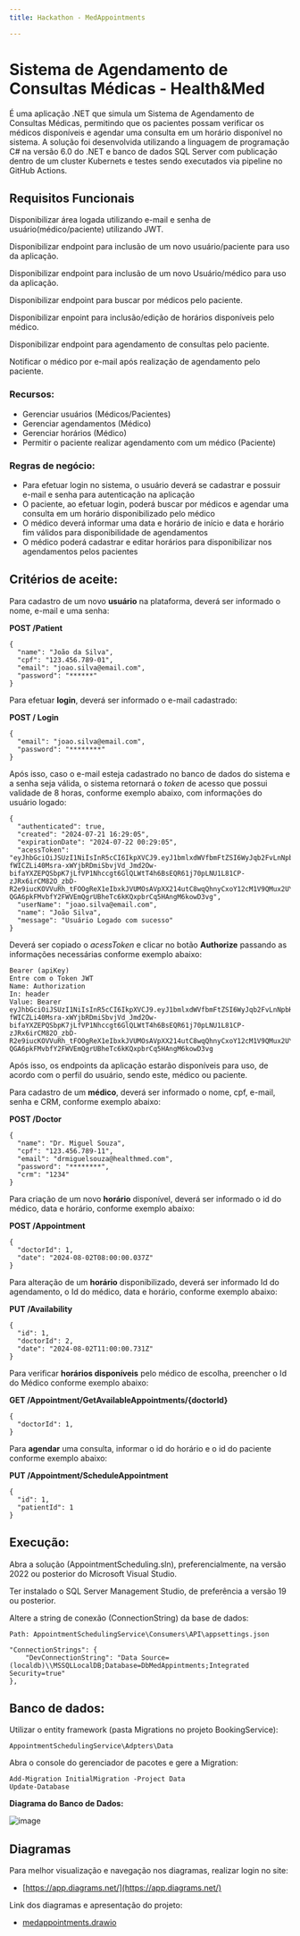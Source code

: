 ```yaml
---
title: Hackathon - MedAppointments

---
```


# Sistema de Agendamento de Consultas Médicas - Health&Med

É uma aplicação .NET que simula um Sistema de Agendamento de Consultas Médicas, permitindo que os pacientes possam verificar os médicos disponíveis e agendar uma consulta em um horário disponível no sistema. A solução foi desenvolvida utilizando a linguagem de programação C# na versão 6.0 do .NET e banco de dados SQL Server com publicação dentro de um cluster Kubernets e testes sendo executados via pipeline no GitHub Actions.

## Requisitos Funcionais
Disponibilizar área logada utilizando e-mail e senha de usuário(médico/paciente) utilizando JWT.

Disponibilizar endpoint para inclusão de um novo usuário/paciente para uso da aplicação.

Disponibilizar endpoint para inclusão de um novo Usuário/médico para uso da aplicação.

Disponibilizar endpoint para buscar por médicos pelo paciente.

Disponibilizar enpoint para inclusão/edição de horários disponíveis pelo médico.

Disponibilizar endpoint para agendamento de consultas pelo paciente.

Notificar o médico por e-mail após realização de agendamento pelo paciente.

### Recursos:
* Gerenciar usuários (Médicos/Pacientes)
* Gerenciar agendamentos (Médico)
* Gerenciar horários (Médico)
* Permitir o paciente realizar agendamento com um médico (Paciente)

### Regras de negócio:
* Para efetuar login no sistema, o usuário deverá se cadastrar e possuir e-mail e senha para autenticação na aplicação
* O paciente, ao efetuar login, poderá buscar por médicos e agendar uma consulta em um horário disponibilizado pelo médico
* O médico deverá informar uma data e horário de início e data e horário fim válidos para disponibilidade de agendamentos
* O médico poderá cadastrar e editar horários para disponibilizar nos agendamentos pelos pacientes

## Critérios de aceite:

Para cadastro de um novo **usuário** na plataforma, deverá ser informado o nome, e-mail e uma senha:

**POST /Patient**
```
{
  "name": "João da Silva",
  "cpf": "123.456.789-01",
  "email": "joao.silva@email.com",
  "password": "******"
}

```

Para efetuar **login**, deverá ser informado o e-mail cadastrado:

**POST / Login**

```
{
  "email": "joao.silva@email.com",
  "password": "********"
}
```

Após isso, caso o e-mail esteja cadastrado no banco de dados do sistema e a senha seja válida, o sistema retornará o *token* de acesso que possui validade de 8 horas, conforme exemplo abaixo, com informações do usuário logado:

````
{
  "authenticated": true,
  "created": "2024-07-21 16:29:05",
  "expirationDate": "2024-07-22 00:29:05",
  "acessToken": "eyJhbGciOiJSUzI1NiIsInR5cCI6IkpXVCJ9.eyJ1bmlxdWVfbmFtZSI6WyJqb2FvLnNpbHZhQGVtYWlsLmNvbSIsImpvYW8uc2lsdmFAZW1haWwuY29tIl0sImp0aSI6ImM5Njg1MWNhLTVmNzUtNDk0YS05ZTlhLWI5NWNhMmUwOTJlZSIsIm5iZiI6MTcyMTU5MDE0NSwiZXhwIjoxNzIxNjE4OTQ1LCJpYXQiOjE3MjE1OTAxNDUsImlzcyI6IkV4ZW1wbG9Jc3N1ZXIiLCJhdWQiOiJFeGVtcGxvQXVkaWVuY2UifQ.cwQz5878YWdfZfSxEIJnEsvHxD__TX0HbWyWSepqBQDvG9fdTc54-fWICZLi40Msra-xWYjbRDmiSbvjVd_Jmd2Ow-bifaYXZEPQSbpK7jLfVP1Nhccgt6GlQLWtT4h6BsEQR61j70pLNU1L81CP-zJRx6irCM82O_zbD-R2e9iucKOVVuRh_tFOOgReX1eIbxkJVUMOsAVpXX214utC8wqQhnyCxoY12cM1V9QMux2UYj2B8imVo0NAOC7n50FW8BZ8urOEgugX45y8ER0i4biZTUW6qCwe0T-QGA6pkFMvbfY2FWVEmQgrUBheTc6kKQxpbrCq5HAngM6kowD3vg",
  "userName": "joao.silva@email.com",
  "name": "João Silva",
  "message": "Usuário Logado com sucesso"
}
````

Deverá ser copiado o *acessToken* e clicar no botão **Authorize** passando as informações necessárias conforme exemplo abaixo:

````
Bearer (apiKey)
Entre com o Token JWT
Name: Authorization
In: header
Value: Bearer eyJhbGciOiJSUzI1NiIsInR5cCI6IkpXVCJ9.eyJ1bmlxdWVfbmFtZSI6WyJqb2FvLnNpbHZhQGVtYWlsLmNvbSIsImpvYW8uc2lsdmFAZW1haWwuY29tIl0sImp0aSI6ImM5Njg1MWNhLTVmNzUtNDk0YS05ZTlhLWI5NWNhMmUwOTJlZSIsIm5iZiI6MTcyMTU5MDE0NSwiZXhwIjoxNzIxNjE4OTQ1LCJpYXQiOjE3MjE1OTAxNDUsImlzcyI6IkV4ZW1wbG9Jc3N1ZXIiLCJhdWQiOiJFeGVtcGxvQXVkaWVuY2UifQ.cwQz5878YWdfZfSxEIJnEsvHxD__TX0HbWyWSepqBQDvG9fdTc54-fWICZLi40Msra-xWYjbRDmiSbvjVd_Jmd2Ow-bifaYXZEPQSbpK7jLfVP1Nhccgt6GlQLWtT4h6BsEQR61j70pLNU1L81CP-zJRx6irCM82O_zbD-R2e9iucKOVVuRh_tFOOgReX1eIbxkJVUMOsAVpXX214utC8wqQhnyCxoY12cM1V9QMux2UYj2B8imVo0NAOC7n50FW8BZ8urOEgugX45y8ER0i4biZTUW6qCwe0T-QGA6pkFMvbfY2FWVEmQgrUBheTc6kKQxpbrCq5HAngM6kowD3vg
````

Após isso, os endpoints da aplicação estarão disponíveis para uso, de acordo com o perfil do usuário, sendo este, médico ou paciente.

Para cadastro de um **médico**, deverá ser informado o nome, cpf, e-mail, senha e CRM, conforme exemplo abaixo:

**POST /Doctor**

````
{
  "name": "Dr. Miguel Souza",
  "cpf": "123.456.789-11",
  "email": "drmiguelsouza@healthmed.com",
  "password": "********",
  "crm": "1234"
}
````

Para criação de um novo **horário** disponível, deverá ser informado o id do médico, data e horário, conforme exemplo abaixo:

**POST /Appointment**

````
{
  "doctorId": 1,
  "date": "2024-08-02T08:00:00.037Z"
}
````

Para alteração de um **horário** disponibilizado, deverá ser informado Id do agendamento, o Id do médico, data e horário, conforme exemplo abaixo:

**PUT /Availability**

````
{
  "id": 1,
  "doctorId": 2,
  "date": "2024-08-02T11:00:00.731Z"
}
````

Para verificar **horários disponíveis** pelo médico de escolha, preencher o Id do Médico conforme exemplo abaixo:

**GET /Appointment/GetAvailableAppointments/{doctorId}**
````
{
  "doctorId": 1,
}
````
Para **agendar** uma consulta, informar o id do horário e o id do paciente conforme exemplo abaixo:

**PUT /Appointment/ScheduleAppointment**

````
{
  "id": 1,
  "patientId": 1
}
````


## Execução:
Abra a solução (AppointmentScheduling.sln), preferencialmente, na versão 2022 ou posterior do Microsoft Visual Studio.

Ter instalado o SQL Server Management Studio, de preferência a versão 19 ou posterior.

Altere a string de conexão (ConnectionString) da base de dados:

````
Path: AppointmentSchedulingService\Consumers\API\appsettings.json

"ConnectionStrings": {
    "DevConnectionString": "Data Source=(localdb)\\MSSQLLocalDB;Database=DbMedAppintments;Integrated Security=true"
},
````

## Banco de dados:
Utilizar o entity framework (pasta Migrations no projeto BookingService):
````
AppointmentSchedulingService\Adpters\Data
````
Abra o console do gerenciador de pacotes e gere a Migration:
````
Add-Migration InitialMigration -Project Data
Update-Database
````
**Diagrama do Banco de Dados:**

![image](https://hackmd.io/_uploads/H19AJ2ttC.png)


## Diagramas
Para melhor visualização e navegação nos diagramas, realizar login no site:
* [https://app.diagrams.net/](https://app.diagrams.net/)

Link dos diagramas e apresentação do projeto:
* [medappointments.drawio](https://drive.google.com/file/d/1-KnEti7zq4l8iJwbpSu9gnDOIUGbByg8/view?usp=sharing)
